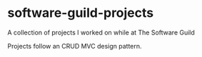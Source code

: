 # software-guild-projects
A collection of projects I worked on while at The Software Guild

Projects follow an CRUD MVC design pattern.
